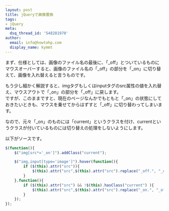 ```yaml
---
layout: post
title: jQueryで画像置換
tags:
- jQuery
meta:
  dsq_thread_id: '548281970'
author:
  email: info@howtohp.com 
  display_name: kymmt
---
```


まず、仕様としては、画像のファイル名の最後に、「_off」とついているものにマウスオーバーすると、画像のファイル名の「_off」の部分を「_on」に切り替えて、画像を入れ替えると言うものです。

もう少し細かく解説すると、imgタグもしくはinputタグのsrc属性の値を入れ替え、マウスアウトで「_on」の部分を「_off」に戻します。<br />
ですが、このままですと、現在のページなんかでもともと「_on」の状態にしておきたいときも、マウスを乗せてからはずすと「_off」に切り替わってしまいます。

なので、元々「_on」のものには「current」というクラスを付け、currentというクラスが付いているものには切り替えの処理をしないようにします。

以下がソースです。

~~~ js
$(function(){
    $("img[src*='_on']").addClass("current");

    $("img,input[type='image']").hover(function(){
        if ($(this).attr("src")){
            $(this).attr("src",$(this).attr("src").replace("_off.", "_on."));
        }
    },function(){
        if ($(this).attr("src") && !$(this).hasClass("current") ){
            $(this).attr("src",$(this).attr("src").replace("_on.", "_off."));
        }
    });
});
~~~
